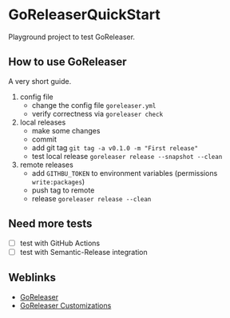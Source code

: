 # GoReleaserQuickStart

Playground project to test GoReleaser.

## How to use GoReleaser

A very short guide.

1. config file
   - change the config file `goreleaser.yml`
   - verify correctness via `goreleaser check`
2. local releases
   - make some changes
   - commit
   - add git tag
     `git tag -a v0.1.0 -m "First release"`
   - test local release
     `goreleaser release --snapshot --clean`
3. remote releases
   - add `GITHBU_TOKEN` to environment variables (permissions `write:packages`)
   - push tag to remote
   - release
     `goreleaser release --clean`

## Need more tests

- [ ] test with GitHub Actions
- [ ] test with Semantic-Release integration

## Weblinks

- [GoReleaser](https://goreleaser.com/)
- [GoReleaser Customizations](https://goreleaser.com/customization/)
